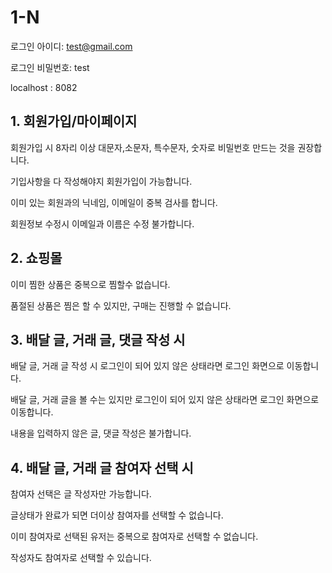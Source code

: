 # 1-N

로그인 아이디: test@gmail.com 

로그인 비밀번호: test

localhost : 8082


## 1. 회원가입/마이페이지
회원가입 시 8자리 이상 대문자,소문자, 특수문자, 숫자로 비밀번호 만드는 것을 권장합니다. 

기입사항을 다 작성해야지 회원가입이 가능합니다. 

이미 있는 회원과의 닉네임, 이메일이 중복 검사를 합니다.

회원정보 수정시 이메일과 이름은 수정 불가합니다.

## 2. 쇼핑몰
이미 찜한 상품은 중복으로 찜할수 없습니다. 

품절된 상품은 찜은 할 수 있지만, 구매는 진행할 수 없습니다.

## 3. 배달 글, 거래 글, 댓글 작성 시
배달 글, 거래 글 작성 시 로그인이 되어 있지 않은 상태라면 로그인 화면으로 이동합니다.

배달 글, 거래 글을 볼 수는 있지만 로그인이 되어 있지 않은 상태라면 로그인 화면으로 이동합니다.

내용을 입력하지 않은 글, 댓글 작성은 불가합니다.

## 4. 배달 글, 거래 글 참여자 선택 시
참여자 선택은 글 작성자만 가능합니다. 

글상태가 완료가 되면 더이상 참여자를 선택할 수 없습니다.

이미 참여자로 선택된 유저는 중복으로 참여자로 선택할 수 없습니다. 

작성자도 참여자로 선택할 수 있습니다. 
